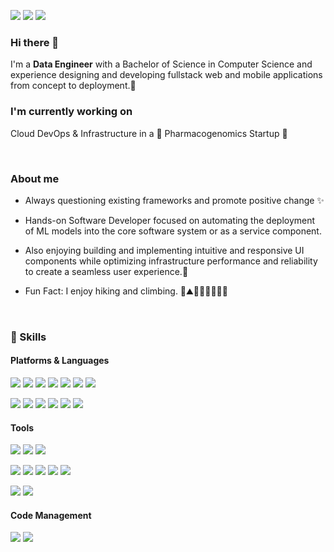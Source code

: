 

<p>
  <a href="jieunjeon.com/" target="_blank"><img src="https://img.shields.io/badge/Blog-DD0B78?style=flat-square&logo=GitHub%20Sponsors&logoColor=white"/></a>
  <a href="mailto:iscowkite@gmail.com" target="_blank"><img src="https://img.shields.io/badge/jieunjeon818@gmail.com-EA4335?style=flat-square&logo=Gmail&logoColor=white"/></a>
  <a href="https://www.linkedin.com/in/jieunjeon/" target="_blank"><img src="https://img.shields.io/badge/Jieun Jeon-0A66C2?style=flat-square&logo=Linkedin&logoColor=white"/></a>
</p>

### Hi there 👋   
<p>
I'm a <b>Data Engineer</b> with a Bachelor of Science in Computer Science and experience designing and developing fullstack web and mobile applications from concept to deployment.🚀   
</p>


### I'm currently working on
Cloud DevOps & Infrastructure in a 🧬 Pharmacogenomics Startup 💊

<br/>

### About me
 - Always questioning existing frameworks and promote positive change ✨
 - Hands-on Software Developer focused on automating the deployment of ML models into the core software system or as a service component.
 
 - Also enjoying building and implementing intuitive and responsive UI components while optimizing infrastructure performance and reliability to create a seamless user experience.💖<br/>
 
 - Fun Fact: I enjoy hiking and climbing. 🎥⛰🏃🏻‍♀️🧗🏻‍♂️<br/>

<br/>


### 💪 Skills
#### Platforms & Languages
<p>
  <img src="https://img.shields.io/badge/Android-3DDC84?style=flat-square&logo=Android&logoColor=white"/>
  <img src="https://img.shields.io/badge/iOS-000000?style=flat-square&logo=iOS&logoColor=white"/>
  <img src="https://img.shields.io/badge/ReactNative-61DAFB?style=flat-square&logo=React&logoColor=black"/>
  <img src="https://img.shields.io/badge/React-0088CC?style=flat-square&logo=React&logoColor=white"/> 
  <img src="https://img.shields.io/badge/React Query-FF4154?style=flat-square&logo=React Query&logoColor=white"/> 
  <img src="https://img.shields.io/badge/Node.js-339933?style=flat-square&logo=Node.js&logoColor=white"/> 
  <img src="https://img.shields.io/badge/FastAPI-009688?style=flat-square&logo=FastAPI&logoColor=white"/>
</p>
<p>
<img src="https://img.shields.io/badge/Python-3776AB?style=flat-square&logo=Python&logoColor=white"/>
  <img src="https://img.shields.io/badge/TypeScript-3178C6?style=flat-square&logo=TypeScript&logoColor=white"/>
  <img src="https://img.shields.io/badge/JavaScript-F7DF1E?style=flat-square&logo=JavaScript&logoColor=white"/>
  <img src="https://img.shields.io/badge/MySQL-4479A1?style=flat-square&logo=MySQL&logoColor=white"/>
  <img src="https://img.shields.io/badge/PostgreSQL-4169E1?style=flat-square&logo=PostgreSQL&logoColor=white"/>
  <img src="https://img.shields.io/badge/Apache Cassandra-1287B1?style=flat-square&logo=Apache Cassandra&logoColor=white"/>


</p>

#### Tools
<p>
  <img src="https://img.shields.io/badge/Jenkins-D24939?style=flat-square&logo=Jenkins&logoColor=white"/>
  <img src="https://img.shields.io/badge/CircleCI-343434?style=flat-square&logo=CircleCI&logoColor=white"/>
  <img src="https://img.shields.io/badge/GitHub Actions-2088FF?style=flat-square&logo=GitHub Actions&logoColor=white"/>
</p>
<p>
  <img src="https://img.shields.io/badge/Google Cloud Platform-4285F4?style=flat-square&logo=Google Cloud&logoColor=white"/>
  <img src="https://img.shields.io/badge/AWS-232F3E?style=flat-square&logo=AmazonAWS&logoColor=white"/>
  <img src="https://img.shields.io/badge/Docker-2496ED?style=flat-square&logo=Docker&logoColor=white"/>
  <img src="https://img.shields.io/badge/Kubernetes-326CE5?style=flat-square&logo=Kubernetes&logoColor=white"/>
  <img src="https://img.shields.io/badge/Firebase-FFCA28?style=flat-square&logo=Firebase&logoColor=white"/>
</p>
<p>
  <img src="https://img.shields.io/badge/Grafana-F46800?style=flat-square&logo=Grafana&logoColor=white"/>
  <img src="https://img.shields.io/badge/Sentry-362D59?style=flat-square&logo=Sentry&logoColor=white"/>
</p>

#### Code Management

<p>
  <img src="https://img.shields.io/badge/Git-F05032?style=flat-square&logo=Git&logoColor=white"/>
  <img src="https://img.shields.io/badge/Jira Software-0052CC?style=flat-square&logo=Jira Software&logoColor=white"/>
</p>
